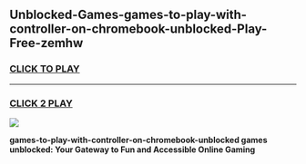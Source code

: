 
## Unblocked-Games-games-to-play-with-controller-on-chromebook-unblocked-Play-Free-zemhw
<h3>
<a href="https://premium76.site?title=games-to-play-with-controller-on-chromebook-unblocked&ref=22A">CLICK TO PLAY</a></h3>
<hr>

<h3>
<a href="https://premium76.site?title=games-to-play-with-controller-on-chromebook-unblocked&ref=22A">CLICK 2 PLAY</a>
  
</h3>

<a href="https://premium76.site?title=games-to-play-with-controller-on-chromebook-unblocked&ref=22A"><img src="https://clearcache.store/games.png"></a>


**games-to-play-with-controller-on-chromebook-unblocked games unblocked: Your Gateway to Fun and Accessible Online Gaming**

